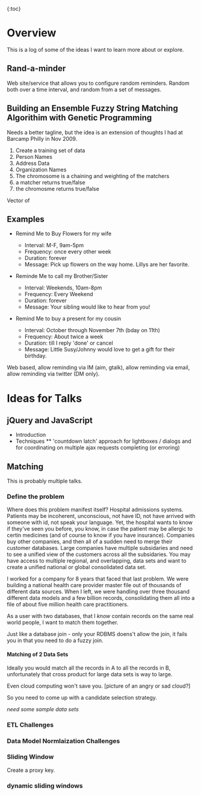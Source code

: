 {:toc}

# Overview

This is a log of some of the ideas I want to learn more about or explore.

## Rand-a-minder

Web site/service that allows you to configure random reminders.  Random both over a time interval, and random from a set of messages.

## Building an Ensemble Fuzzy String Matching Algorithim with Genetic Programming

Needs a better tagline, but the idea is an extension of thoughts I had at Barcamp Philly in Nov 2009.

1. Create a training set of data
  1. Person Names
  2. Address Data
  3. Organization Names
2. The chromosome is a chaining and weighting of the matchers
  1. a matcher returns true/false
  2. the chromosme returns true/false

Vector of

## Examples

* Remind Me to Buy Flowers for my wife
  * Interval: M-F, 9am-5pm
  * Frequency: once every other week
  * Duration: forever
  * Message: Pick up flowers on the way home.  Lillys are her favorite.

* Reminde Me to call my Brother/Sister
  * Interval: Weekends, 10am-8pm
  * Frequency: Every Weekend
  * Duration: forever
  * Message: Your sibling would like to hear from you!

* Remind Me to buy a present for my cousin
  * Interval: October through November 7th (bday on 11th)
  * Frequency: About twice a week
  * Duration: till I reply 'done' or cancel
  * Message: Little Susy/Johnny would love to get a gift for their birthday.

Web based, allow reminding via IM (aim, gtalk), allow reminding via email, allow reminding via twitter (DM only).

# Ideas for Talks

## jQuery and JavaScript

* Introduction
* Techniques
** 'countdown latch' approach for lightboxes / dialogs and for coordinating on multiple ajax requests completing (or erroring)

## Matching

This is probably multiple talks.

### Define the problem

Where does this problem manifest itself?  Hospital admissions systems.  Patients may be incoherent, unconscious, not have ID, not have arrived with someone with id, not speak your language.  Yet, the hospital wants to know if they've seen you before, you know, in case the patient may be allergic to certin medicines (and of course to know if you have insurance).  Companies buy other companies, and then all of a sudden need to merge their customer databases.  Large companies have multiple subsidaries and need to see a unified view of the customers across all the subsidaries.  You may have access to multiple regional, and overlapping, data sets and want to create a unified national or global consolidated data set.

I worked for a company for 8 years that faced that last problem.  We were building a national health care provider master file out of thousands of different data sources.  When I left, we were handling over three thousand different data models and a few billion records, consolidating them all into a file of about five million health care practitioners.

As a user with two databases, that I _know_ contain records on the same real world people, I want to match them together.

Just like a database join - only your RDBMS doens't allow the join, it fails you in that you need to do a fuzzy join.

#### Matching of 2 Data Sets

Ideally you would match all the records in A to all the records in B, unfortunately that cross product for large data sets is way to large.

Even cloud computing won't save you. [picture of an angry or sad cloud?]

So you need to come up with a candidate selection strategy.

_need some sample data sets_

### ETL Challenges

### Data Model Normlaization Challenges


### Sliding Window

Create a proxy key.

### dynamic sliding windows
###